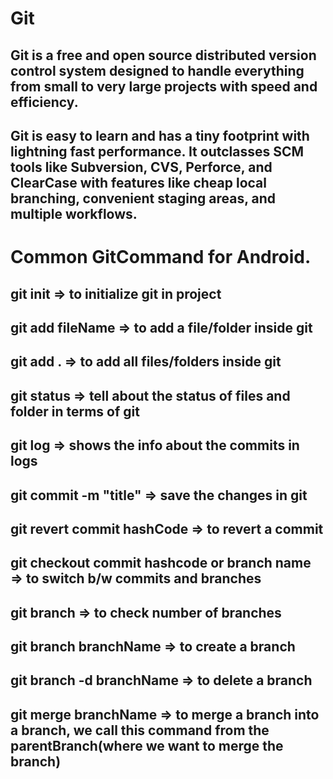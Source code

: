 # Git
## Git is a free and open source distributed version control system designed to handle everything from small to very large projects with speed and efficiency.

## Git is easy to learn and has a tiny footprint with lightning fast performance. It outclasses SCM tools like Subversion, CVS, Perforce, and ClearCase with features like cheap local branching, convenient staging areas, and multiple workflows.


# Common GitCommand for Android.
## git init => to initialize git in project
## git add fileName => to add a file/folder inside git
## git add . => to add all files/folders inside git 
## git status => tell about the status of files and folder in terms of git
## git log => shows the info about the commits in logs
## git commit -m "title" => save the changes in git 
## git revert commit hashCode => to revert a commit
## git checkout commit hashcode or branch name => to switch b/w commits and branches
## git branch => to check number of branches
## git branch branchName => to create a branch
## git branch -d branchName => to delete a branch
## git merge branchName => to merge a branch into a branch, we call this command from the parentBranch(where we want to merge the branch)


